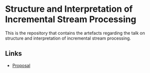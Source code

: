 # Structure and Interpretation of Incremental Stream Processing

This is the repository that contains the artefacts regarding the talk on structure and interpretation of incremental stream processing.

## Links 

- [Proposal](https://github.com/adilakhter/structure-and-interpretation-of-stream-processing/blob/master/docs/proposal.md)  